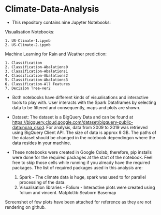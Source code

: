 # Climate-Data-Analysis
* This repository contains nine Jupyter Notebooks:

Visualisation Notebooks:

    1. US-Climate-1.ipynb
    2. US-Climate-2.ipynb
    
Machine Learning for Rain and Weather prediction:

    1. Classification
    2. Classification-Abalations0
    3. Classification-Abalations1
    4. Classification-Abalations2
    5. Classification-Abalations3
    6. Classification-All Features
    7. Decision Tree-ver2


* Both notebooks have different kinds of visualisations and interactive tools to play with. User interacts with the Spark Dataframes by selecting data to be filtered and consequently, maps and plots are shown.

* Dataset: The dataset is a BigQuery Data and can be found at https://bigquery.cloud.google.com/dataset/bigquery-public-data:noaa_gsod.
For analysis, data from 2009 to 2019 was retrieved using BigQuery Client API. The size of data is approx 6 GB. The paths of the dataset should be changed in the notebook dependingon where the data resides in your machine.

* These notebooks were created in Google Colab, therefore, pip installs were done for the required packages at the start of the notebook. Feel free to skip those cells while running if you already have the required packages. The list of required packages used in this analysis are:

  1. Spark - The climate data is huge, spark was used to for parallel processing of the data.
  2. Visualisation libraries - 
      Folium - Interactive plots were created using folium and vincent.
      Matplotlib
      Seaborn
      Basemap
 
Screenshot of few plots have been attached for reference as they are not rendering on github.
